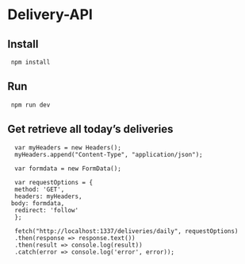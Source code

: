 # Delivery-API

## Install

     npm install


## Run

     npm run dev

## Get retrieve all today’s deliveries

      var myHeaders = new Headers();
      myHeaders.append("Content-Type", "application/json");

      var formdata = new FormData();

      var requestOptions = {
      method: 'GET',
      headers: myHeaders,
     body: formdata,
      redirect: 'follow'
      };

      fetch("http://localhost:1337/deliveries/daily", requestOptions)
      .then(response => response.text())
      .then(result => console.log(result))
      .catch(error => console.log('error', error));
